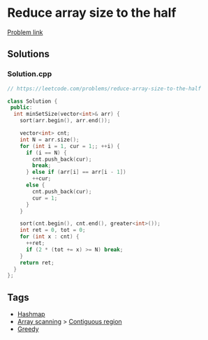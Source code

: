 # Reduce array size to the half

[Problem link](https://leetcode.com/problems/reduce-array-size-to-the-half)

## Solutions


### Solution.cpp
```cpp
// https://leetcode.com/problems/reduce-array-size-to-the-half

class Solution {
 public:
  int minSetSize(vector<int>& arr) {
    sort(arr.begin(), arr.end());

    vector<int> cnt;
    int N = arr.size();
    for (int i = 1, cur = 1;; ++i) {
      if (i == N) {
        cnt.push_back(cur);
        break;
      } else if (arr[i] == arr[i - 1])
        ++cur;
      else {
        cnt.push_back(cur);
        cur = 1;
      }
    }

    sort(cnt.begin(), cnt.end(), greater<int>());
    int ret = 0, tot = 0;
    for (int x : cnt) {
      ++ret;
      if (2 * (tot += x) >= N) break;
    }
    return ret;
  }
};
```
## Tags

* [Hashmap](/Collections/hashmap.md#hashmap)
* [Array scanning](/Collections/array-scanning.md#array-scanning) > [Contiguous region](/Collections/array-scanning.md#contiguous-region)
* [Greedy](/Collections/greedy.md#greedy)
